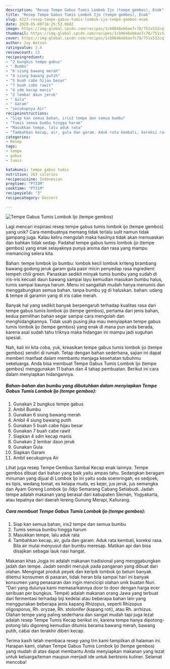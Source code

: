 ```yaml
---
description: "Resep Tempe Gabus Tumis Lombok Ijo (tempe gembos), Enak"
title: "Resep Tempe Gabus Tumis Lombok Ijo (tempe gembos), Enak"
slug: 4227-resep-tempe-gabus-tumis-lombok-ijo-tempe-gembos-enak
date: 2020-05-08T16:25:53.068Z
image: https://img-global.cpcdn.com/recipes/1cb0646eb6ae7c78/751x532cq70/tempe-gabus-tumis-lombok-ijo-tempe-gembos-foto-resep-utama.jpg
thumbnail: https://img-global.cpcdn.com/recipes/1cb0646eb6ae7c78/751x532cq70/tempe-gabus-tumis-lombok-ijo-tempe-gembos-foto-resep-utama.jpg
cover: https://img-global.cpcdn.com/recipes/1cb0646eb6ae7c78/751x532cq70/tempe-gabus-tumis-lombok-ijo-tempe-gembos-foto-resep-utama.jpg
author: Jay Watson
ratingvalue: 3.4
reviewcount: 13
recipeingredient:
- "2 bungkus tempe gabus"
- " Bumbu"
- "6 siung bawang merah"
- "4 siung bawang putih"
- "5 buah cabe hijau besar"
- "7 buah cabe rawit"
- "4 sdm kecap manis"
- "2 lembar daun jeruk"
- " Gula"
- " Garam"
- "secukupnya Air"
recipeinstructions:
- "Siap kan semua bahan, iris2 tempe dan semua bumbu"
- "Tumis semua bumbu hingga harum"
- "Masukkan tempe, lalu aduk rata"
- "Tambahkan kecap, air, gula dan garam. Aduk rata kembali, koreksi rasa. Bila air mulai menyusut dan bumbu meresap. Matikan api dan bisa disajikan sebagai lauk nasi hangat."
categories:
- Resep
tags:
- tempe
- gabus
- tumis

katakunci: tempe gabus tumis 
nutrition: 263 calories
recipecuisine: Indonesian
preptime: "PT33M"
cooktime: "PT31M"
recipeyield: "3"
recipecategory: Dessert

---
```



![Tempe Gabus Tumis Lombok Ijo (tempe gembos)](https://img-global.cpcdn.com/recipes/1cb0646eb6ae7c78/751x532cq70/tempe-gabus-tumis-lombok-ijo-tempe-gembos-foto-resep-utama.jpg)

Lagi mencari inspirasi resep tempe gabus tumis lombok ijo (tempe gembos) yang unik? Cara membuatnya memang tidak terlalu sulit namun tidak gampang juga. Kalau keliru mengolah maka hasilnya tidak akan memuaskan dan bahkan tidak sedap. Padahal tempe gabus tumis lombok ijo (tempe gembos) yang enak selayaknya punya aroma dan rasa yang mampu memancing selera kita.

Bahan: tempe lombok ijo bumbu: lombok kecil lombok kriteng brambang bawang godong jeruk garam gula pasir micin penyedap rasa ingredient: tempeh chili green. Panaskan sedikit minyak tumis bumbu yang sudah di iris-iris kecuali daun bawang sampai layu kemudian masukan bumbu halus, tumis sampai baunya harum. Menu ini sangatlah mudah hanya menumis dan menggabungkan semua bahan. tanpa bumbu yg di haluskan. bahan: udang &amp; tempe di garamin yang di iris cabe merah.

Banyak hal yang sedikit banyak berpengaruh terhadap kualitas rasa dari tempe gabus tumis lombok ijo (tempe gembos), pertama dari jenis bahan, kedua pemilihan bahan segar sampai cara mengolah dan menghidangkannya. Tidak usah pusing jika mau menyiapkan tempe gabus tumis lombok ijo (tempe gembos) yang enak di mana pun anda berada, karena asal sudah tahu triknya maka hidangan ini mampu jadi suguhan spesial.


Nah, kali ini kita coba, yuk, kreasikan tempe gabus tumis lombok ijo (tempe gembos) sendiri di rumah. Tetap dengan bahan sederhana, sajian ini dapat memberi manfaat dalam membantu menjaga kesehatan tubuhmu sekeluarga. Anda bisa membuat Tempe Gabus Tumis Lombok Ijo (tempe gembos) menggunakan 11 bahan dan 4 tahap pembuatan. Berikut ini cara dalam menyiapkan hidangannya.

<!--inarticleads1-->

##### Bahan-bahan dan bumbu yang dibutuhkan dalam menyiapkan Tempe Gabus Tumis Lombok Ijo (tempe gembos):

1. Gunakan 2 bungkus tempe gabus
1. Ambil  Bumbu
1. Gunakan 6 siung bawang merah
1. Ambil 4 siung bawang putih
1. Gunakan 5 buah cabe hijau besar
1. Gunakan 7 buah cabe rawit
1. Siapkan 4 sdm kecap manis
1. Gunakan 2 lembar daun jeruk
1. Gunakan  Gula
1. Siapkan  Garam
1. Ambil secukupnya Air


Lihat juga resep Tempe Gembus Sambal Kecap enak lainnya. Tempe gembos dibuat dari bahan yang baik yaitu ampas tahu. Sedangkan beragam minuman yang dijual di Lombok Ijo ini yaitu soda soemringah, es sedjoek, es tipis, wedang tomat, es kelapa muda, es kejer, jus jeruk, jus semangka dan Ayam Goreng Lombok Ijo /Idjo Semarang Cabang Setiabudi. Jadah tempe adalah makanan yang berasal dari kabupaten Sleman, Yogyakarta, atau tepatnya dari daerah lereng Gunung Merapi, Kaliurang. 

<!--inarticleads2-->

##### Cara membuat Tempe Gabus Tumis Lombok Ijo (tempe gembos):

1. Siap kan semua bahan, iris2 tempe dan semua bumbu
1. Tumis semua bumbu hingga harum
1. Masukkan tempe, lalu aduk rata
1. Tambahkan kecap, air, gula dan garam. Aduk rata kembali, koreksi rasa. Bila air mulai menyusut dan bumbu meresap. Matikan api dan bisa disajikan sebagai lauk nasi hangat.


Makanan khas Jogja ini adalah makanan tradisional yang menggabungkan jadah dan tempe. Jadah sendiri merujuk pada panganan yang dibuat dari olahan. Mengingat produk peyek dan keripik lombok ijo belum banyak ditemui konsumen di pasaran, tidak heran bila sampai hari ini banyak konsumen yang penasaran dan ingin mencicipi olahan unik buatan Nuri. &#34;Dari yang dulunya kami memasarkannya door to door dengan harga ecer seribuan per bungkus. Témpé) adalah makanan orang Jawa yang terbuat dari fermentasi terhadap biji kedelai atau beberapa bahan lain yang menggunakan beberapa jenis kapang Rhizopus, seperti Rhizopus oligosporus, Rh. oryzae, Rh. stolonifer (kapang roti), atau Rh. arrhizus. Olahan tempe yang paling sederhana dan sangat mudah tapi juga lezat adalah resep Tempe Tumis Kecap berikut ini, karena tempe hanya dipotong-potong lalu digoreng kemudian ditumis berama bawang merah, bawang putih, cabai dan terakhir diberi kecap. 

Terima kasih telah membaca resep yang tim kami tampilkan di halaman ini. Harapan kami, olahan Tempe Gabus Tumis Lombok Ijo (tempe gembos) yang mudah di atas dapat membantu Anda menyiapkan makanan yang lezat untuk keluarga/teman maupun menjadi ide untuk berbisnis kuliner. Selamat mencoba!
